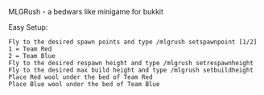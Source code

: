 MLGRush - a bedwars like minigame for bukkit

Easy Setup:

    Fly to the desired spawn points and type /mlgrush setspawnpoint [1/2]
    1 = Team Red
    2 = Team Blue
    Fly to the desired respawn height and type /mlgrush setrespawnheight
    Fly to the desired max build height and type /mlgrush setbuildheight
    Place Red wool under the bed of Team Red
    Place Blue wool under the bed of Team Blue
